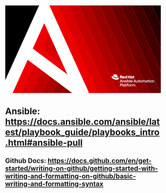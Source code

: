 ![inage alt](https://github.com/josh-butler93/ansible/blob/986c18c1cafca3a942c707745b99d0e8e39e77e8/Setup/ansible.png)
# Ansible: https://docs.ansible.com/ansible/latest/playbook_guide/playbooks_intro.html#ansible-pull <ansible docs>
## Github Docs: https://docs.github.com/en/get-started/writing-on-github/getting-started-with-writing-and-formatting-on-github/basic-writing-and-formatting-syntax
